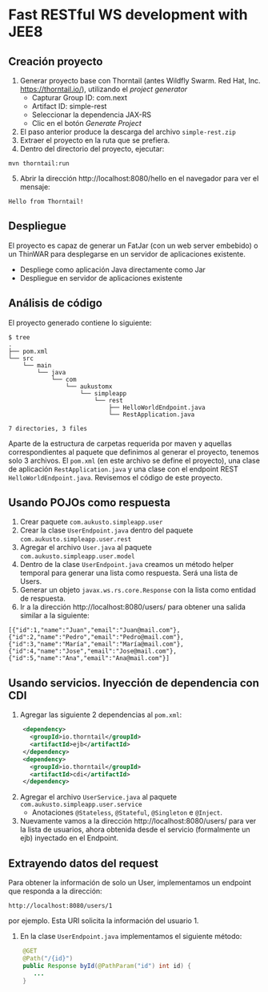 Fast RESTful WS development with JEE8
======

## Creación proyecto
1. Generar proyecto base con Thorntail (antes Wildfly Swarm. Red Hat, Inc. https://thorntail.io/), utilizando el *project generator*
    * Capturar Group ID: com.next
    * Artifact ID: simple-rest
    * Seleccionar la dependencia JAX-RS
    * Clic en el botón *Generate Project*
2. El paso anterior produce la descarga del archivo `simple-rest.zip` 
3. Extraer el proyecto en la ruta que se prefiera.
4. Dentro del directorio del proyecto, ejecutar:
```
mvn thorntail:run
```
5. Abrir la dirección http://localhost:8080/hello en el navegador para ver el mensaje:
```
Hello from Thorntail!
```
## Despliegue
El proyecto es capaz de generar un FatJar (con un web server embebido) o un ThinWAR para desplegarse en un servidor de aplicaciones existente.

* Despliege como aplicación Java directamente como Jar
* Despliegue en servidor de aplicaciones existente

## Análisis de código
El proyecto generado contiene lo siguiente:
```
$ tree
.
├── pom.xml
└── src
    └── main
        └── java
            └── com
                └── aukustomx
                    └── simpleapp
                        └── rest
                            ├── HelloWorldEndpoint.java
                            └── RestApplication.java

7 directories, 3 files
```
Aparte de la estructura de carpetas requerida por maven y aquellas correspondientes al paquete que definimos al generar el proyecto, tenemos solo 3 archivos. El `pom.xml` (en este archivo se define el proyecto), una clase de aplicación `RestApplication.java` y una clase con el endpoint REST `HelloWorldEndpoint.java`. Revisemos el código de este proyecto.

## Usando POJOs como respuesta
1. Crear paquete `com.aukusto.simpleapp.user`
1. Crear la clase `UserEndpoint.java` dentro del paquete `com.aukusto.simpleapp.user.rest`
1. Agregar el archivo `User.java` al paquete `com.aukusto.simpleapp.user.model`
1. Dentro de la clase `UserEndpoint.java` creamos un método helper temporal para generar una lista como respuesta. Será una lista de Users.
1. Generar un objeto `javax.ws.rs.core.Response` con la lista como entidad de respuesta.
1. Ir a la dirección http://localhost:8080/users/ para obtener una salida similar a la siguiente:
```
[{"id":1,"name":"Juan","email":"Juan@mail.com"},{"id":2,"name":"Pedro","email":"Pedro@mail.com"},{"id":3,"name":"María","email":"María@mail.com"},{"id":4,"name":"Jose","email":"Jose@mail.com"},{"id":5,"name":"Ana","email":"Ana@mail.com"}]
```

## Usando servicios. Inyección de dependencia con CDI
1. Agregar las siguiente 2 dependencias al `pom.xml`: 
```xml
    <dependency>
      <groupId>io.thorntail</groupId>
      <artifactId>ejb</artifactId>
    </dependency>
    <dependency>
      <groupId>io.thorntail</groupId>
      <artifactId>cdi</artifactId>
    </dependency>
```
2. Agregar el archivo `UserService.java` al paquete `com.aukusto.simpleapp.user.service`
   * Anotaciones `@Stateless`, `@Stateful`, `@Singleton` e `@Inject`.
3. Nuevamente vamos a la dirección http://localhost:8080/users/ para ver la lista de usuarios, ahora obtenida desde el servicio (formalmente un ejb) inyectado en el Endpoint.

## Extrayendo datos del request
Para obtener la información de solo un User, implementamos un endpoint que responda a la dirección:
```
http://localhost:8080/users/1
```
por ejemplo. Esta URI solicita la información del usuario 1.
1. En la clase `UserEndpoint.java` implementamos el siguiente método:
```java
    @GET
    @Path("/{id}")
    public Response byId(@PathParam("id") int id) {
       ...
    }
```
